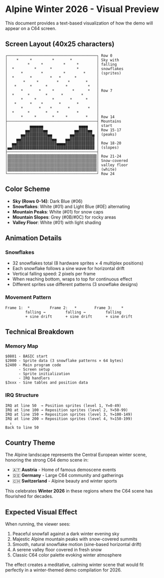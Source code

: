 # Alpine Winter 2026 - Visual Preview

This document provides a text-based visualization of how the demo will appear on a C64 screen.

## Screen Layout (40x25 characters)

```
┌────────────────────────────────────────┐ Row 0
│    *     *         *       *           │ Sky with
│         *     *         *     *        │ falling
│  *         *      *           *        │ snowflakes
│      *        *         *        *     │ (sprites)
│  *       *        *   *      *         │
│       *     *        *    *       *    │
│   *      *      *        *         *   │
│      *       *     *        *      *   │ Row 7
│  *      *       *      *        *      │
│      *     *       *       *      *    │
│   *      *    *       *       *        │
│      *       *    *       *        *   │
│  *      *       *    *        *        │
│      *     *       *     *        *    │ Row 14
├────────────────────────────────────────┤ Mountains
│          ▄▄▄▄▄▄                ▄▄▄▄    │ start
│        ▄▄▓▓▓▓▓▓▄▄            ▄▄▓▓▓▓▄▄  │ Row 15-17
│      ▄▄▓▓▓▓▓▓▓▓▓▓▄▄        ▄▄▓▓▓▓▓▓▓▓▄ │ (peaks)
│    ▄▄▓▓▓▓▓▓▓▓▓▓▓▓▓▓▄▄    ▄▄▓▓▓▓▓▓▓▓▓▓▓ │
│  ▄▄▓▓▓▓▓▓▓▓▓▓▓▓▓▓▓▓▓▓▄▄▄▄▓▓▓▓▓▓▓▓▓▓▓▓▓ │ Row 18-20
│▄▄▓▓▓▓▓▓▓▓▓▓▓▓▓▓▓▓▓▓▓▓▓▓▓▓▓▓▓▓▓▓▓▓▓▓▓▓▓ │ (slopes)
├────────────────────────────────────────┤
│▒▒▒▒▒▒▒▒▒▒▒▒▒▒▒▒▒▒▒▒▒▒▒▒▒▒▒▒▒▒▒▒▒▒▒▒▒▒▒▒│ Row 21-24
│▒▒▒▒▒▒▒▒▒▒▒▒▒▒▒▒▒▒▒▒▒▒▒▒▒▒▒▒▒▒▒▒▒▒▒▒▒▒▒▒│ Snow-covered
│▒▒▒▒▒▒▒▒▒▒▒▒▒▒▒▒▒▒▒▒▒▒▒▒▒▒▒▒▒▒▒▒▒▒▒▒▒▒▒▒│ valley floor
│▒▒▒▒▒▒▒▒▒▒▒▒▒▒▒▒▒▒▒▒▒▒▒▒▒▒▒▒▒▒▒▒▒▒▒▒▒▒▒▒│ (white)
└────────────────────────────────────────┘ Row 24
```

## Color Scheme

- **Sky (Rows 0-14)**: Dark Blue (#06)
- **Snowflakes**: White (#01) and Light Blue (#0E) alternating
- **Mountain Peaks**: White (#01) for snow caps
- **Mountain Slopes**: Grey (#0B/#0C) for rocky areas
- **Valley Floor**: White (#01) with light shading

## Animation Details

### Snowflakes
- 32 snowflakes total (8 hardware sprites × 4 multiplex positions)
- Each snowflake follows a sine wave for horizontal drift
- Vertical falling speed: 2 pixels per frame
- When reaching bottom, wraps to top for continuous effect
- Different sprites use different patterns (3 snowflake designs)

### Movement Pattern
```
Frame 1:  *         Frame 2:   *        Frame 3:    *
         falling →         falling →         falling
         + sine drift      + sine drift      + sine drift
```

## Technical Breakdown

### Memory Map
```
$0801 - BASIC start
$2000 - Sprite data (3 snowflake patterns × 64 bytes)
$2400 - Main program code
      - Screen setup
      - Sprite initialization
      - IRQ handlers
$3xxx - Sine tables and position data
```

### IRQ Structure
```
IRQ at line 50  → Position sprites (level 1, Y=0-49)
IRQ at line 100 → Reposition sprites (level 2, Y=50-99)
IRQ at line 150 → Reposition sprites (level 3, Y=100-149)
IRQ at line 200 → Reposition sprites (level 4, Y=150-199)
  ↓
Back to line 50
```

## Country Theme

The Alpine landscape represents the Central European winter scene, honoring the strong C64 demo scene in:

- 🇦🇹 **Austria** - Home of famous demoscene events
- 🇩🇪 **Germany** - Large C64 community and gatherings
- 🇨🇭 **Switzerland** - Alpine beauty and winter sports

This celebrates **Winter 2026** in these regions where the C64 scene has flourished for decades.

## Expected Visual Effect

When running, the viewer sees:
1. Peaceful snowfall against a dark winter evening sky
2. Majestic Alpine mountain peaks with snow-covered summits
3. Smooth, natural snowflake motion (sine-based horizontal drift)
4. A serene valley floor covered in fresh snow
5. Classic C64 color palette evoking winter atmosphere

The effect creates a meditative, calming winter scene that would fit perfectly in a winter-themed demo compilation for 2026.
